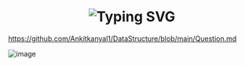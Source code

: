# <h1 align="center"/>![Typing SVG](https://readme-typing-svg.herokuapp.com?size=20&duration=3000&color=20D2D6&multiline=true&height=100&lines=All+Questions+Which+I+Have+Done+SO+FAr)<br>
https://github.com/Ankitkanyal1/DataStructure/blob/main/Question.md <br>

![image](https://user-images.githubusercontent.com/85594947/187832141-ed8750ad-3563-49a6-af89-6c6903850ea1.png)
